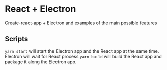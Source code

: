 # React + Electron 

Create-react-app + Electron and examples of the main possible features

## Scripts
```yarn start``` will start the Electron app and the React app at the same time. Electron will wait for React process
```yarn build``` will build the React app and package it along the Electron app.
